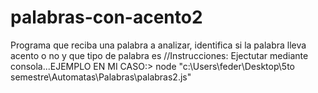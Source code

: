 # palabras-con-acento2
Programa que reciba una palabra a analizar, identifica si la palabra lleva acento o no y que tipo de palabra es
//Instrucciones: Ejectutar mediante consola...EJEMPLO EN MI CASO:> node "c:\Users\feder\Desktop\5to semestre\Automatas\Palabras\palabras2.js"

